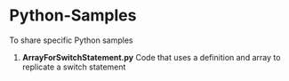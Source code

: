 # Python-Samples
To share specific Python samples

1) **ArrayForSwitchStatement.py** Code that uses a definition and array to replicate a switch statement
